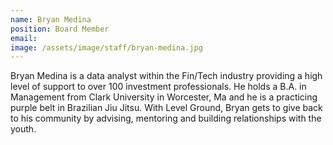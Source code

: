 ```yaml
---
name: Bryan Medina
position: Board Member
email: 
image: /assets/image/staff/bryan-medina.jpg
---
```

Bryan Medina is a data analyst within the Fin/Tech industry providing a high level of support to over 100 investment professionals. He holds a B.A. in Management from Clark University in Worcester, Ma and he is a practicing purple belt in Brazilian Jiu Jitsu. 
With Level Ground, Bryan gets to give back to his community by advising, mentoring and building relationships with the youth.

